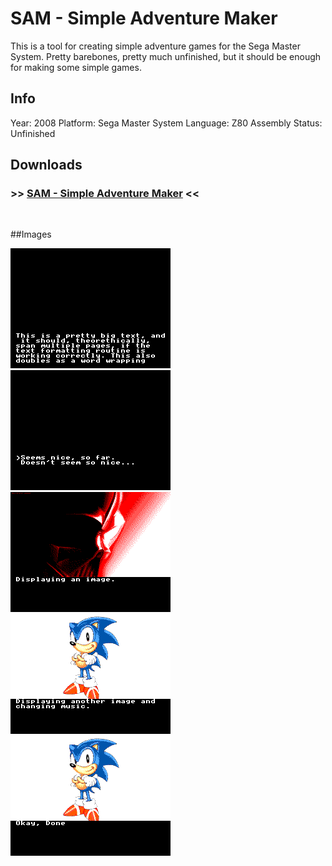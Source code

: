 # SAM - Simple Adventure Maker

This is a tool for creating simple adventure games for the Sega Master System. Pretty barebones, pretty much unfinished, but it should be enough for making some simple games.

## Info
Year: 2008
Platform: Sega Master System
Language: Z80 Assembly
Status: Unfinished 

## Downloads
### >> [SAM - Simple Adventure Maker](/downloads/SAM-Simple-Adventure-Maker-v0.04.zip "SAM - Simple Adventure Maker") <<
<br>

##Images

<div class="ContentFlow">
	<div class="flow">
		<img class="item" src="/sam-simple-adventure-maker-sms/output-01.png" />
		<img class="item" src="/sam-simple-adventure-maker-sms/output-02.png" />
		<img class="item" src="/sam-simple-adventure-maker-sms/output-03.png" />
		<img class="item" src="/sam-simple-adventure-maker-sms/output-04.png" />
		<img class="item" src="/sam-simple-adventure-maker-sms/output-05.png" />
	</div>
</div>
